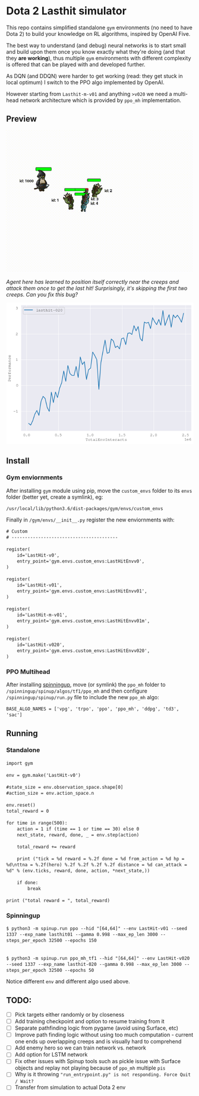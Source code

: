 # Dota 2 Lasthit simulator

This repo contains simplified standalone `gym` environments (no need to have Dota 2) to build your knowledge on RL algorithms, inspired by OpenAI Five.

The best way to understand (and debug) neural networks is to start small and build upon them once you know exactly what they're doing (and that they **are working**), thus multiple `gym` environments with different complexity is offered that can be played with and developed further.

As DQN (and DDQN) were harder to get working (read: they get stuck in local optimum) I switch to the PPO algo implemented by OpenAI.

However starting from `Lasthit-m-v01` and anything `>v020` we need a multi-head network architecture which is provided by `ppo_mh` implementation.

## Preview

![Trained Agent](./assets/agent.gif)

*Agent here has learned to position itself correctly near the creeps and attack them once to get the last hit! Surprisingly, it's skipping the first two creeps. Can you fix this bug?*

![Value Graph](./assets/value.png)

## Install

### Gym enviornments

After installing `gym` module using pip, move the `custom_envs` folder to its `envs` folder (better yet, create a symlink), eg:

```
/usr/local/lib/python3.6/dist-packages/gym/envs/custom_envs
```

Finally in `/gym/envs/__init__.py` register the new enviornments with:
```
# Custom
# ----------------------------------------

register(
    id='LastHit-v0',
    entry_point='gym.envs.custom_envs:LastHitEnvv0',
)

register(
    id='LastHit-v01',
    entry_point='gym.envs.custom_envs:LastHitEnvv01',
)

register(
    id='LastHit-m-v01',
    entry_point='gym.envs.custom_envs:LastHitEnvv01m',
)

register(
    id='LastHit-v020',
    entry_point='gym.envs.custom_envs:LastHitEnvv020',
)

```

### PPO Multihead

After installing [spinningup](https://github.com/openai/spinningup), move (or symlink) the `ppo_mh` folder to `/spinningup/spinup/algos/tf1/ppo_mh` and then configure `/spinningup/spinup/run.py` file to include the new `ppo_mh` algo:

```
BASE_ALGO_NAMES = ['vpg', 'trpo', 'ppo', 'ppo_mh', 'ddpg', 'td3', 'sac']
```

## Running

### Standalone

```
import gym

env = gym.make('LastHit-v0')

#state_size = env.observation_space.shape[0]
#action_size = env.action_space.n

env.reset()
total_reward = 0

for time in range(500):
	action = 1 if (time == 1 or time == 30) else 0
	next_state, reward, done, _ = env.step(action)
	
	total_reward += reward

	print ("tick = %d reward = %.2f done = %d from_action = %d hp = %d\nttna = %.2f(hero) %.2f %.2f %.2f %.2f distance = %d can_attack = %d" % (env.ticks, reward, done, action, *next_state,))

	if done:
		break

print ("total reward = ", total_reward)
```

### Spinningup

```
$ python3 -m spinup.run ppo --hid "[64,64]" --env LastHit-v01 --seed 1337 --exp_name lasthit01 --gamma 0.998 --max_ep_len 3000 --steps_per_epoch 32500 --epochs 150


$ python3 -m spinup.run ppo_mh_tf1 --hid "[64,64]" --env LastHit-v020 --seed 1337 --exp_name lasthit-020 --gamma 0.998 --max_ep_len 3000 --steps_per_epoch 32500 --epochs 50
```

Notice different `env` and different algo used above.

## TODO:

- [ ] Pick targets either randomly or by closeness 
- [ ] Add training checkpoint and option to resume training from it
- [ ] Separate pathfinding logic from pygame (avoid using Surface, etc)
- [ ] Improve path finding logic without using too much computation - current one ends up overlapping creeps and is visually hard to comprehend
- [ ] Add enemy hero so we can train network vs. network
- [ ] Add option for LSTM network
- [ ] Fix other issues with Spinup tools such as pickle issue with Surface objects and replay not playing because of `ppo_mh` multiple `pis`
- [ ] Why is it throwing `"run_entrypoint.py" is not responding. Force Quit / Wait?`
- [ ] Transfer from simulation to actual Dota 2 env

